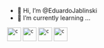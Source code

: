 - 👋 Hi, I’m @EduardoJablinski
- 🌱 I’m currently learning ...
  
<code><img height="32" src="https://cdn.jsdelivr.net/gh/devicons/devicon@latest/icons/python/python-original.svg" alt="c"/></code>
<code><img height="32" src="https://cdn.jsdelivr.net/gh/devicons/devicon@latest/icons/csharp/csharp-original.svg" alt="c"/></code>
<code><img height="32" src="https://cdn.jsdelivr.net/gh/devicons/devicon@latest/icons/java/java-original.svg" alt="c"/></code>
<code><img height="32" src="https://cdn.jsdelivr.net/gh/devicons/devicon@latest/icons/bun/bun-original.svg" alt="c"/></code>

<!---
EduardoJablinski/EduardoJablinski is a ✨ special ✨ repository because its `README.md` (this file) appears on your GitHub profile.
You can click the Preview link to take a look at your changes.
--->
